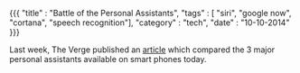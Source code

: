 {{{
    "title"    : "Battle of the Personal Assistants",
    "tags"     : [ "siri", "google now", "cortana", "speech recognition"],
    "category" : "tech",
    "date"     : "10-10-2014"
}}}

Last week, The Verge published an <a href="http://www.theverge.com/2014/10/9/6951813/google-now-crushes-siri-and-cortana">article</a> which compared the 3 major personal assistants available on smart phones today. 